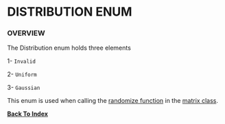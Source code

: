 # DISTRIBUTION ENUM

### OVERVIEW

The Distribution enum holds three elements

1- ```Invalid```

2- ```Uniform```

3- ```Gaussian```

This enum is used when calling the [randomize function](https://github.com/void-intelligence/Nomad/blob/master/docs/Matrix.md#randomization) in the [matrix class](https://github.com/void-intelligence/Nomad/blob/master/docs/Matrix.md).

[**Back To Index**](https://github.com/void-intelligence/Nomad/blob/master/docs/README.md)
